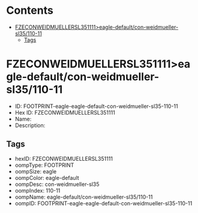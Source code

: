 



Contents
========

* [FZECONWEIDMUELLERSL351111>eagle-default/con-weidmueller-sl35/110-11](#fzeconweidmuellersl351111eagle-defaultcon-weidmueller-sl35110-11)
	* [Tags](#tags)

# FZECONWEIDMUELLERSL351111>eagle-default/con-weidmueller-sl35/110-11

- ID: FOOTPRINT-eagle-eagle-default-con-weidmueller-sl35-110-11
- Hex ID: FZECONWEIDMUELLERSL351111
- Name: 
- Description: 

## Tags

- hexID: FZECONWEIDMUELLERSL351111
- oompType: FOOTPRINT
- oompSize: eagle
- oompColor: eagle-default
- oompDesc: con-weidmueller-sl35
- oompIndex: 110-11
- oompName: eagle-default/con-weidmueller-sl35/110-11
- oompID: FOOTPRINT-eagle-eagle-default-con-weidmueller-sl35-110-11
